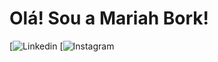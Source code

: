 # Olá! Sou a Mariah Bork!

[![Linkedin](https://img.shields.io/badge/LinkedIn-0077B5?style=for-the-badge&logo=linkedin&logoColor=white)
[![Instagram](https://img.shields.io/badge/Instagram-E4405F?style=for-the-badge&logo=instagram&logoColor=white)
